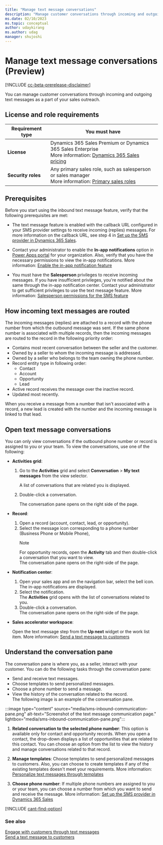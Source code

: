 ```yaml
---
title: "Manage text message conversations"
description: "Manage customer conversations through incoming and outgoing text messages for your sales outreach."
ms.date: 02/10/2023
ms.topic: conceptual
author: udaykirang
ms.author: udag
manager: shujoshi
---
```


# Manage text message conversations (Preview)

[!INCLUDE [cc-beta-prerelease-disclaimer](../includes/cc-beta-prerelease-disclaimer.md)]

You can manage customer conversations through incoming and outgoing text messages as a part of your sales outreach.   

## License and role requirements
| Requirement type | You must have |
|-----------------------|---------|
| **License** | Dynamics 365 Sales Premium or Dynamics 365 Sales Enterprise<br>More information: [Dynamics 365 Sales pricing](https://dynamics.microsoft.com/sales/pricing/) |
| **Security roles** | Any primary sales role, such as salesperson or sales manager<br>More information: [Primary sales roles](security-roles-for-sales.md#primary-sales-roles) |

## Prerequisites

Before you start using the inbound text message feature, verify that the following prerequisites are met:

- The text message feature is enabled with the callback URL configured in your SMS provider settings to receive incoming (replies) messages. For more information on the callback URL, see step 4 in [Set up the SMS provider in Dynamics 365 Sales](configure-sms-provider.md#set-up-the-sms-provider-in-dynamics-365-sales).

- Contact your administrator to enable the **In-app notifications** option in [Power Apps portal](https://make.powerapps.com/) for your organization. Also, verify that you have the necessary permissions to view the in-app notifications. More information: [Enable the in-app notification feature](/power-apps/developer/model-driven-apps/clientapi/send-in-app-notifications?tabs=clientapi#enable-the-in-app-notification-feature)      

- You must have the **Salesperson** privileges to receive incoming messages. If you have insufficient privileges, you're notified about the same through the in-app notification center. Contact your administrator to get sufficient privileges to use the text message feature. More information: [Salesperson permissions for the SMS feature](sms-intro.md#salesperson-roles-sms-feature) 

## How incoming text messages are routed

The incoming messages (replies) are attached to a record with the phone number from which the outbound message was sent. If the same phone number is associated with multiple records, then the incoming messages are routed to the record in the following priority order: 

-	Contains most recent conversation between the seller and the customer.
-	Owned by a seller to whom the incoming message is addressed.
-	Owned by a seller who belongs to the team owning the phone number.
-	Record entity type in following order: 
    -	Contact
    -	Account
    -	Opportunity
    -	Lead
-	Active record receives the message over the inactive record.
-	Updated most recently.

When you receive a message from a number that isn't associated with a record, a new lead is created with the number and the incoming message is linked to that lead.

## Open text message conversations

You can only view conversations if the outbound phone number or record is assigned to you or your team. To view the conversations, use one of the following:

- **Activities grid**: 
    
    1. Go to the **Activities** grid and select **Conversation** > **My text messages** from the view selector.       
        
       A list of conversations that are related you is displayed.        
    
    1. Double-click a conversation.   
        
       The conversation pane opens on the right side of the page.  
        
- **Record**: 
    
    1. Open a record (account, contact, lead, or opportunity).        
    1.  Select the message icon corresponding to a phone number (Business Phone or Mobile Phone),          
        >[!NOTE]
        >For opportunity records, open the **Activity** tab and then double-click a conversation that you want to view.           
        The conversation pane opens on the right-side of the page.
        
- **Notification center**: 

    1. Open your sales app and on the navigation bar, select the bell icon.           
        The in-app notifications are displayed.                
    1. Select the notification.            
        The **Activities** grid opens with the list of conversations related to you.       
    1. Double-click a conversation.    
        The conversation pane opens on the right-side of the page.

- **Sales accelerator workspace**:

    Open the text message step from the **Up next** widget or the work list item. More information: [Send a text message to customers](connect-with-customers.md#send-a-text-message-to-customers)  
    
## Understand the conversation pane

The conversation pane is where you, as a seller, interact with your customer. You can do the following tasks through the conversation pane:

- Send and receive text messages.   
- Choose templates to send personalized messages.    
- Choose a phone number to send a message.   
- View the history of the conversation related to the record.   
The following image is an example of the conversation pane.

:::image type="content" source="media/sms-inbound-communication-pane.png" alt-text="Screenshot of the text message communication page." lightbox="media/sms-inbound-communication-pane.png":::

1. **Related conversation to the selected phone number**: This option is available only for contact and opportunity records. When you open a contact, the drop-down displays a list of opportunities that are related to this contact. You can choose an option from the list to view the history and manage conversations related to that record.   

2. **Manage templates**: Choose templates to send personalized messages to customers. Also, you can choose to create templates if any of the existing templates doesn't meet your requirements. More information: [Personalize text messages through templates](create-text-message-templates.md)  

3. **Choose phone number**: If multiple phone numbers are assigned to you or your team, you can choose a number from which you want to send and receive the message. More information: [Set up the SMS provider in Dynamics 365 Sales](configure-sms-provider.md#set-up-the-sms-provider-in-dynamics-365-sales) 

[!INCLUDE [cant-find-option](../includes/cant-find-option.md)]

### See also

[Engage with customers through text messages](sms-intro.md)   
[Send a text message to customers](connect-with-customers.md#send-a-text-message-to-customers)    

